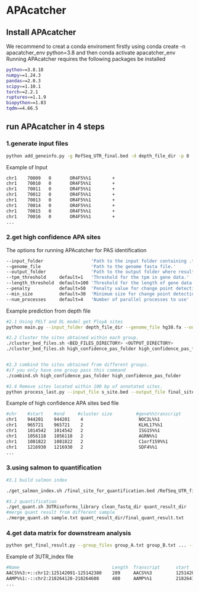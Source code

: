 # APAcatcher

## Install APAcatcher
We recommend to creat a conda enviroment firstly using conda create -n apacatcher_env python=3.8 and then conda activate apacatcher_env
Running APAcatcher requires the following packages be installed
```bash
python==3.8.18
numpy==1.24.3
pandas==2.0.3
scipy==1.10.1
torch==2.2.1
ruptures==1.1.9
biopython==1.83
tqdm==4.66.5
```
## run APAcatcher in 4 steps
### 1.generate input files
```bash
python add_geneinfo.py -g RefSeq_UTR_final.bed -d depth_file_dir -p 8
```
Example of Input
```bash
chr1    70009   0       OR4F5%%1        +
chr1    70010   0       OR4F5%%1        +
chr1    70011   0       OR4F5%%1        +
chr1    70012   0       OR4F5%%1        +
chr1    70013   0       OR4F5%%1        +
chr1    70014   0       OR4F5%%1        +
chr1    70015   0       OR4F5%%1        +
chr1    70016   0       OR4F5%%1        +
...
```
### 2.get high confidence APA sites
The options for running APAcatcher for PAS identification
```bash
--input_folder                  'Path to the input folder containing .txt files.'
--genome_file                   'Path to the genome fasta file.'
--output_folder                 'Path to the output folder where results will be saved.'
--tpm_threshold     default=1   'Threshold for the tpm in gene data.'
--length_threshold  default=100 'Threshold for the length of gene data.'
--penalty           default=50  'Penalty value for change point detection.'
--min_size          default=30  'Minimum size for change point detection.'
--num_processes     default=4   'Number of parallel processes to use'
```
Example prediction from depth file
```bash
#2.1 Using PELT and DL model get PloyA sites
python main.py --input_folder depth_file_dir --genome_file hg38.fa --output_folder high_confidence_pas_folder --tpm_threshold 1 --length_threshold 100  --penalty 50 --min_size 30 --num_processes 8

#2.2 Cluster the sites obtained within each group.
./cluster_bed_files.sh <BED_FILES_DIRECTORY> <OUTPUT_DIRECTORY>
./cluster_bed_files.sh high_confidence_pas_folder high_confidence_pas_folder/pas.bed


#2.3 combind the sites obtained from different groups.
#if you only have one group pass this command
./combind.sh high_confidence_pas_folder high_confidence_pas_folder

#2.4 Remove sites located within 100 bp of annotated sites.
python process_last.py --input_file s_site.bed --output_file final_site_for_quantification.bed

```
Example of high confidence APA sites bed file
```bash
#chr    #start    #end     #cluster size         #gene%%transcript     #strand
chr1    944201    944201    4                     NOC2L%%1              -
chr1    965721    965721    2                     KLHL17%%1             +
chr1    1014542   1014542   2                     ISG15%%1              +
chr1    1056118   1056118   2                     AGRN%%1               +
chr1    1081822   1081822   2                     C1orf159%%1           -
chr1    1216930   1216930   2                     SDF4%%1               -
...
```
### 3.using salmon to quantification

```bash
#3.1 build salmon index

./get_salmon_index.sh /final_site_for_quantification.bed /RefSeq_UTR_final.bed /RefSeq_UTR_lastexon_final.bed /hg38.fa /quant_result/3UTRisoforms_sequences.fa /mnt/pengc/APA_project/alogrithm/single_cell/quant_result/3UTRisoforms_library

#3.2 quantification
./get_quant.sh 3UTRisoforms_library clean_fastq_dir quant_result_dir
#merge quant result from different sample
./merge_quant.sh sample.txt quant_result_dir/final_quant_result.txt

```

### 4.get data matrix for downstream analysis
```bash
python get_final_result.py --group_files group_A.txt group_B.txt ... --merge_file final_quant_result.txt --output_dir final_result 
```
Example of 3UTR_index file
```bash
#Name                                   Length  Transcript      start           end           strand    sample1_indexUTR        sample2_indexUTR          sample3_indexUTR
AACS%%3:+::chr12:125142091-125142380    289     AACS%%3         125142091       125142380     +         0.6331098039907349      0.8141000731552296        0.6945178987151257
AAMP%%1:-::chr2:218264128-218264608     480     AAMP%%1         218264128       218264608     -         0.9140432121116838      0.9762385375962184      0.9821115355165274
...
```
